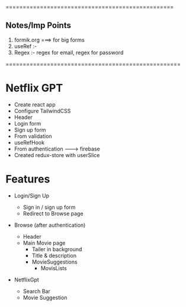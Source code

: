 =================================================
## Notes/Imp Points
1) formik.org ===> for big forms
2) useRef :-
3) Regex :- regex for email, regex for password

===================================================

# Netflix GPT
- Create react app
- Configure TailwindCSS
- Header
- Login form
- Sign up form
- From validation
- useRefHook
- From authentication  ---> firebase
- Created redux-store with userSlice



# Features
- Login/Sign Up
   - Sign in / sign up form
   - Redirect to Browse page

- Browse (after authentication)
   - Header
   - Main Movie page
       - Tailer in background
       - Title & description
       - MovieSuggestions
          - MovisLists


- NetflixGpt
   - Search Bar
   - Movie Suggestion
